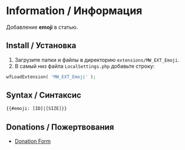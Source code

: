 # Information / Информация

Добавление **emoji** в статью.

## Install / Установка

1. Загрузите папки и файлы в директорию `extensions/MW_EXT_Emoji`.
2. В самый низ файла `LocalSettings.php` добавьте строку:

```php
wfLoadExtension( 'MW_EXT_Emoji' );
```

## Syntax / Синтаксис

```html
{{#emoji: [ID]|[SIZE]}}
```

## Donations / Пожертвования

- [Donation Form](https://donation-form.github.io/)
